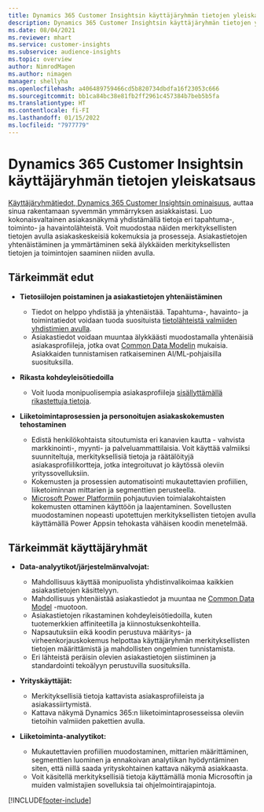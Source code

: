 ```yaml
---
title: Dynamics 365 Customer Insightsin käyttäjäryhmän tietojen yleiskatsaus
description: Dynamics 365 Customer Insightsin käyttäjäryhmän tietojen yleiskatsaus.
ms.date: 08/04/2021
ms.reviewer: mhart
ms.service: customer-insights
ms.subservice: audience-insights
ms.topic: overview
author: NimrodMagen
ms.author: nimagen
manager: shellyha
ms.openlocfilehash: a406489759466cd5b820734dbdfa16f23053c666
ms.sourcegitcommit: bb1ca84bc38e81fb2ff2961c457384b7beb5b5fa
ms.translationtype: HT
ms.contentlocale: fi-FI
ms.lasthandoff: 01/15/2022
ms.locfileid: "7977779"
---
```

# <a name="audience-insights-for-dynamics-365-customer-insights-overview"></a>Dynamics 365 Customer Insightsin käyttäjäryhmän tietojen yleiskatsaus

[Käyttäjäryhmätiedot, Dynamics 365 Customer Insightsin ominaisuus](https://dynamics.microsoft.com/ai/customer-insights/audience-insights-capability/), auttaa sinua rakentamaan syvemmän ymmärryksen asiakkaistasi. Luo kokonaisvaltainen asiakasnäkymä yhdistämällä tietoja eri tapahtuma-, toiminto- ja havaintolähteistä. Voit muodostaa näiden merkityksellisten tietojen avulla asiakaskeskeisiä kokemuksia ja prosesseja. Asiakastietojen yhtenäistäminen ja ymmärtäminen sekä älykkäiden merkityksellisten tietojen ja toimintojen saaminen niiden avulla.

## <a name="main-benefits"></a>Tärkeimmät edut 

- **Tietosiilojen poistaminen ja asiakastietojen yhtenäistäminen**

  - Tiedot on helppo yhdistää ja yhtenäistää. Tapahtuma-, havainto- ja toimintatiedot voidaan tuoda suosituista [tietolähteistä valmiiden yhdistimien avulla](data-sources.md).
  - Asiakastiedot voidaan muuntaa älykkäästi muodostamalla yhtenäisiä asiakasprofiileja, jotka ovat [Common Data Modelin](/common-data-model/) mukaisia. Asiakkaiden tunnistamisen ratkaiseminen AI/ML-pohjaisilla suosituksilla.

- **Rikasta kohdeyleisötiedoilla**

  - Voit luoda monipuolisempia asiakasprofiileja [sisällyttämällä rikastettuja tietoja](enrichment-hub.md).  

- **Liiketoimintaprosessien ja personoitujen asiakaskokemusten tehostaminen**

  - Edistä henkilökohtaista sitoutumista eri kanavien kautta - vahvista markkinointi-, myynti- ja palveluammattilaisia. Voit käyttää valmiiksi suunniteltuja, merkityksellisiä tietoja ja räätälöityjä asiakasprofiilikortteja, jotka integroituvat jo käytössä oleviin yrityssovelluksiin.
  - Kokemusten ja prosessien automatisointi mukautettavien profiilien, liiketoiminnan mittarien ja segmenttien perusteella.
  - [Microsoft Power Platformiin](https://powerplatform.microsoft.com/) pohjautuvien toimialakohtaisten kokemusten ottaminen käyttöön ja laajentaminen. Sovellusten muodostaminen nopeasti upotettujen merkityksellisten tietojen avulla käyttämällä Power Appsin tehokasta vähäisen koodin menetelmää.  

## <a name="key-audiences"></a>Tärkeimmät käyttäjäryhmät

- **Data-analyytikot/järjestelmänvalvojat:**

  - Mahdollisuus käyttää monipuolista yhdistinvalikoimaa kaikkien asiakastietojen käsittelyyn.
  - Mahdollisuus yhtenäistää asiakastiedot ja muuntaa ne [Common Data Model](/common-data-model/) -muotoon.
  - Asiakastietojen rikastaminen kohdeyleisötiedoilla, kuten tuotemerkkien affiniteetilla ja kiinnostuksenkohteilla.
  - Napsautuksiin eikä koodin perustuva määritys- ja virheenkorjauskokemus helpottaa käyttäjäryhmän merkityksellisten tietojen määrittämistä ja mahdollisten ongelmien tunnistamista.
  - Eri lähteistä peräisin olevien asiakastietojen siistiminen ja standardointi tekoälyyn perustuvilla suosituksilla.  

- **Yrityskäyttäjät:**

  - Merkityksellisiä tietoja kattavista asiakasprofiileista ja asiakassiirtymistä.
  - Kattava näkymä Dynamics 365:n liiketoimintaprosesseissa oleviin tietoihin valmiiden pakettien avulla.

- **Liiketoiminta-analyytikot:**

  - Mukautettavien profiilien muodostaminen, mittarien määrittäminen, segmenttien luominen ja ennakoivan analytiikan hyödyntäminen siten, että niillä saada yrityskohtainen kattava näkymä asiakkaasta.  
  - Voit käsitellä merkityksellisiä tietoja käyttämällä monia Microsoftin ja muiden valmistajien sovelluksia tai ohjelmointirajapintoja.

[!INCLUDE[footer-include](../includes/footer-banner.md)]